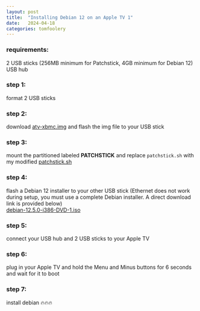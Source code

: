 ```yaml
---
layout: post
title:  "Installing Debian 12 on an Apple TV 1"
date:   2024-04-18
categories: tomfoolery
---
```

### requirements:
2 USB sticks (256MB minimum for Patchstick, 4GB minimum for Debian 12)
USB hub

### step 1:
format 2 USB sticks

### step 2: 
download [atv-xbmc.img](https://www.tommycoolman.com/files/atv-xbmc.img) and flash the img file to your USB stick

### step 3:
mount the partitioned labeled **PATCHSTICK** and replace `patchstick.sh` with my modified [patchstick.sh](https://raw.githubusercontent.com/bigfloppa234/atv-tomfoolery/main/patchstick.sh)

### step 4:
flash a Debian 12 installer to your other USB stick (Ethernet does not work during setup, you must use a complete Debian installer. A direct download link is provided below)\
[debian-12.5.0-i386-DVD-1.iso](https://cdimage.debian.org/debian-cd/current/i386/iso-dvd/debian-12.5.0-i386-DVD-1.iso) 

### step 5:
connect your USB hub and 2 USB sticks to your Apple TV

### step 6:
plug in your Apple TV and hold the Menu and Minus buttons for 6 seconds and wait for it to boot

### step 7:
install debian 🔥🔥🔥


